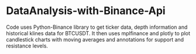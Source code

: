 # DataAnalysis-with-Binance-Api
Code uses Python-Binance library to get ticker data, depth information and historical klines data for BTCUSDT. It then uses mplfinance and plotly to plot candlestick charts with moving averages and annotations for support and resistance levels.
